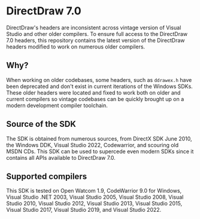 # DirectDraw 7.0

DirectDraw's headers are inconsistent across vintage version of Visual Studio and other older compilers. To ensure full access to the DirectDraw 7.0 headers, this repository contains the latest version of the DirectDraw headers modified to work on numerous older compilers.

## Why?

When working on older codebases, some headers, such as ``ddrawex.h`` have been deprecated and don't exist in current iterations of the Windows SDKs. These older headers were located and fixed to work both on older and current compilers so vintage codebases can be quickly brought up on a modern development compiler toolchain.

## Source of the SDK

The SDK is obtained from numerous sources, from DirectX SDK June 2010, the Windows DDK, Visual Studio 2022, Codewarrior, and scouring old MSDN CDs. This SDK can be used to supercede even modern SDKs since it contains all APIs available to DirectDraw 7.0.

## Supported compilers

This SDK is tested on Open Watcom 1.9, CodeWarrior 9.0 for Windows, Visual Studio .NET 2003, Visual Studio 2005, Visual Studio 2008, Visual Studio 2010, Visual Studio 2012, Visual Studio 2013, Visual Studio 2015, Visual Studio 2017, Visual Studio 2019, and Visual Studio 2022.
